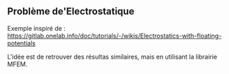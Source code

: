 ## Problème de'Electrostatique

Exemple inspiré de : https://gitlab.onelab.info/doc/tutorials/-/wikis/Electrostatics-with-floating-potentials

L'idée est de retrouver des résultas similaires, mais en utilisant la librairie MFEM.
